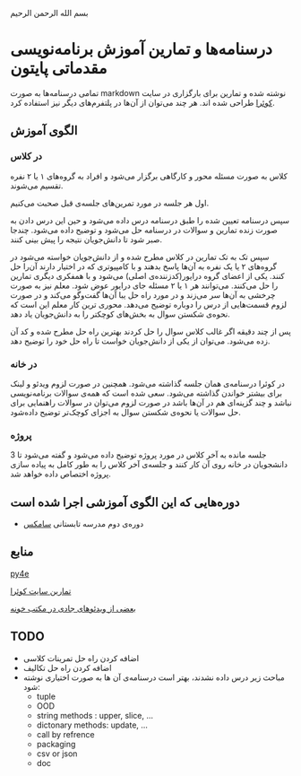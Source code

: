 بسم الله الرحمن الرحیم

# درسنامه‌ها و تمارین آموزش برنامه‌نویسی مقدماتی پایتون

تمامی درسنامه‌ها به صورت markdown نوشته شده و تمارین برای بارگزاری در سایت [کوئرا](quera.ir) طراحی شده اند. هر چند می‌توان از آن‌ها در پلتفرم‌های دیگر نیز استفاده کرد.

## الگوی آموزش

### در کلاس

کلاس به صورت مسئله محور و کارگاهی برگزار می‌شود و افراد به گروه‌های ۱ یا ۲ نفره تقسیم می‌شوند.

اول هر جلسه در مورد تمرین‌های جلسه‌ی قبل صحبت می‌کنیم.

سپس درسنامه تعیین شده را طبق درسنامه درس داده می‌شود و حین این درس دادن به صورت زنده تمارین و سوالات در درسنامه حل می‌شود و توضیح داده می‌شود. چندجا صبر شود تا دانش‌جویان نتیجه را پیش بینی کنند.

سپس تک به تک تمارین در کلاس مطرح شده و از دانش‌جویان خواسته می‌شود در گروه‌های ۲ یا یک نفره به آن‌ها پاسخ بدهند و با کامپیوتری که در اختیار دارند آن‌را حل کنند. یکی از اعضای گروه درایور(کدزننده‌ی اصلی) می‌شود و با همفکری دیگری تمارین را حل می‌کنند. می‌توانند هر ۱ یا ۲ مسئله جای درایور عوض شود. معلم نیز به صورت چرخشی به آن‌ها سر می‌زند و در مورد راه حل یبا آن‌ها گفت‌وگو می‌کند و در صورت لزوم قسمت‌هایی از  درس را دوباره توضیح می‌دهد. محوری ترین کار معلم این است که نحوه‌ی شکستن سوال به بخش‌های کوچکتر را به دانش‌جویان یاد دهد.

پس از چند دقیقه اگر غالب کلاس سوال را حل کردند بهترین راه حل مطرح شده و کد آن زده می‌شود. می‌توان از یکی از دانش‌جویان خواست تا راه حل خود را توضیح دهد.

### در خانه

در کوئرا درسنامه‌ی همان جلسه گذاشته می‌شود. همچنین در صورت لزوم ویدئو و لینک برای بیشتر خواندن گذاشته می‌شود.
سعی شده است که همه‌ی سوالات برنامه‌نویسی نباشد و چند گزینه‌ای هم در آن‌ها باشد
در صورت لزوم می‌توان در سوالات راهنمایی برای حل سوالات یا  نحوه‌ی شکستن سوال به اجزای کوچک‌تر توضیح داده‌شود.

### پروژه

3 جلسه مانده به آخر کلاس در مورد پروژه توضیح داده می‌شود و گفته می‌شود تا دانشجویان در خانه روی آن کار کنند و جلسه‌ی آخر کلاس را به طور کامل به پیاده سازی پروژه اختصاص داده خواهد شد.

## دوره‌هایی که این الگوی آموزشی اجرا شده است

* دوره‌ی دوم مدرسه تابستانی [سامکس](sumx.ir)

## منابع

[py4e](py4e.com)

[تمارین سایت کوئرا](quera.ir)

[بعضی از ویدئو‌های جادی در مکتب خونه](https://maktabkhooneh.org/course/346/%D8%A2%D9%85%D9%88%D8%B2%D8%B4-%D8%A8%D8%B1%D9%86%D8%A7%D9%85%D9%87-%D9%86%D9%88%DB%8C%D8%B3%DB%8C-%D8%A8%D8%A7-%D9%BE%D8%A7%DB%8C%D8%AA%D9%88%D9%86-%D9%85%D9%82%D8%AF%D9%85%D8%A7%D8%AA%DB%8C/)

## TODO

* اضافه کردن راه حل تمرینات کلاسی
* اضافه کردن راه حل تکالیف
* مباحث زیر درس داده نشدند، بهتر است درسنامه‌ی آن ها به صورت اختیاری نوشته شود:
    * tuple
    * OOD
    * string methods : upper, slice, ...
    * dictonary methods: update, ...
    * call by refrence
    * packaging
    * csv or json
    * doc
